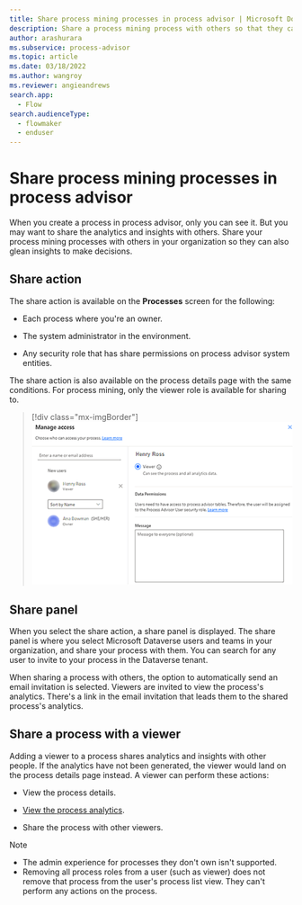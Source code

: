 ```yaml
---
title: Share process mining processes in process advisor | Microsoft Docs
description: Share a process mining process with others so that they can glean insights to make decisions.
author: arashurara 
ms.subservice: process-advisor
ms.topic: article
ms.date: 03/18/2022
ms.author: wangroy
ms.reviewer: angieandrews
search.app: 
  - Flow
search.audienceType: 
  - flowmaker
  - enduser
---
```


# Share process mining processes in process advisor

When you create a process in process advisor, only you can see it. But you may want to share the analytics and insights with others. Share your process mining processes with others in your organization so they can also glean insights to make decisions.

## Share action

The share action is available on the **Processes** screen for the following:

- Each process where you're an owner.

- The system administrator in the environment.

- Any security role that has share permissions on process advisor system entities.

The share action is also available on the process details page with the same conditions. For process mining, only the viewer role is available for sharing to.

> [!div class="mx-imgBorder"]
> ![!Manage viewer access.](media/process-mining-share/manage-viewer-access.png "Manage viewer access")

## Share panel

When you select the share action, a share panel is displayed. The share panel is where you select Microsoft Dataverse users and teams in your organization, and share your process with them. You can search for any user to invite to your process in the Dataverse tenant.  

When sharing a process with others, the option to automatically send an email invitation is selected. Viewers are invited to view the process's analytics. There's a link in the email invitation that leads them to the shared process's analytics.  

## Share a process with a viewer

  Adding a viewer to a process shares analytics and insights with other people. If the analytics have not been generated, the viewer would land on the process details page instead. A viewer can perform these actions:  

- View the process details.

- [View the process analytics](process-mining-visualize.md).

- Share the process with other viewers.

>[!NOTE]
>
>- The admin experience for processes they don't own isn't supported.
>- Removing all process roles from a user (such as viewer) does not remove that process from the user's process list view. They can't perform any actions on the process.
